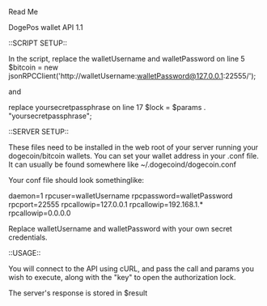 Read Me

DogePos wallet API 1.1



::SCRIPT SETUP:: 

In the script, replace the walletUsername and walletPassword on line 5
$bitcoin = new jsonRPCClient('http://walletUsername:walletPassword@127.0.0.1:22555/');

and

replace yoursecretpassphrase on line 17
$lock = $params . "yoursecretpassphrase";




::SERVER SETUP::

These files need to be installed in the web root of your server running your dogecoin/bitcoin wallets. You can set your wallet address in your .conf file. It can usually be found somewhere like ~/.dogecoind/dogecoin.conf

Your conf file should look somethinglike:

daemon=1
rpcuser=walletUsername
rpcpassword=walletPassword
rpcport=22555
rpcallowip=127.0.0.1
rpcallowip=192.168.1.*
rpcallowip=0.0.0.0

Replace walletUsername and walletPassword with your own secret credentials.



::USAGE::

You will connect to the API using cURL, and pass the call and params you wish to execute, along with the "key" to open the authorization lock.

<?php
	
	$address = "someDogecoinAddressHere";
	
    $key = $address."yoursecretpassphrase";
	$key = sha1($key);
	
	//replace the ip address with that of your actual wallet server:
	$url = 	'http://192.168.1.1/index.php?call=listreceivedbyaddress&params='.$address.'&key='.$key;
	
	//open connection
	$ch = curl_init();
	
	//set the url, number of POST vars, POST data
	curl_setopt($ch,CURLOPT_URL, $url);
	curl_setopt ($ch, CURLOPT_RETURNTRANSFER, 1);
	
	//execute post
	$result = curl_exec($ch);
	
	//close connection
	curl_close($ch);

?>

The server's response is stored in $result


